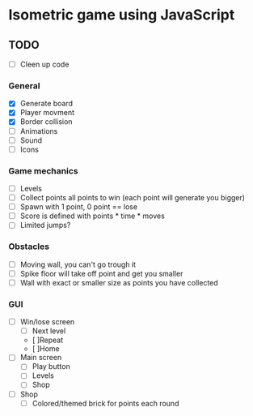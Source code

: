 # Isometric game using JavaScript

## TODO
- [ ] Cleen up code
 
### General
- [x] Generate board
- [x] Player movment
- [x] Border collision
- [ ] Animations
- [ ] Sound
- [ ] Icons

### Game mechanics
- [ ] Levels
- [ ] Collect points all points to win (each point will generate you bigger)
- [ ] Spawn with 1 point, 0 point == lose
- [ ] Score is defined with points * time * moves
- [ ] Limited jumps?

### Obstacles
- [ ] Moving wall, you can't go trough it
- [ ] Spike floor will take off point and get you smaller
- [ ] Wall with exact or smaller size as points you have collected

### GUI
- [ ] Win/lose screen
	- [ ] Next level
	- [ ]Repeat
	- [ ]Home
- [ ] Main screen
	- [ ] Play button
	- [ ] Levels
	- [ ] Shop
- [ ] Shop
	- [ ] Colored/themed brick for points each round
